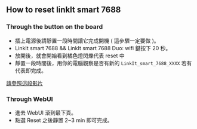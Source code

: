 ## How to reset linkIt smart 7688

### Through the button on the board
* 插上電源後請靜置一段時間讓它完成開機 ( 這步驟一定要做 )。
* LinkIt smart 7688 && LinkIt smart 7688 Duo: wifi 鍵按下 20 秒。
* 放開後，就會開始看到橘色燈閃爍代表 reset 中
* 靜置一段時間後，用你的電腦觀察是否有新的 `LinkIt_smart_7688_XXXX` 若有代表即完成。

[請參照這段影片](https://www.youtube.com/watch?v=tajIyls6Axw)

### Through WebUI
* 進去 WebUI 滾到最下頁。
* 點選 Reset 之後靜置 2~3 min 即可完成。 
